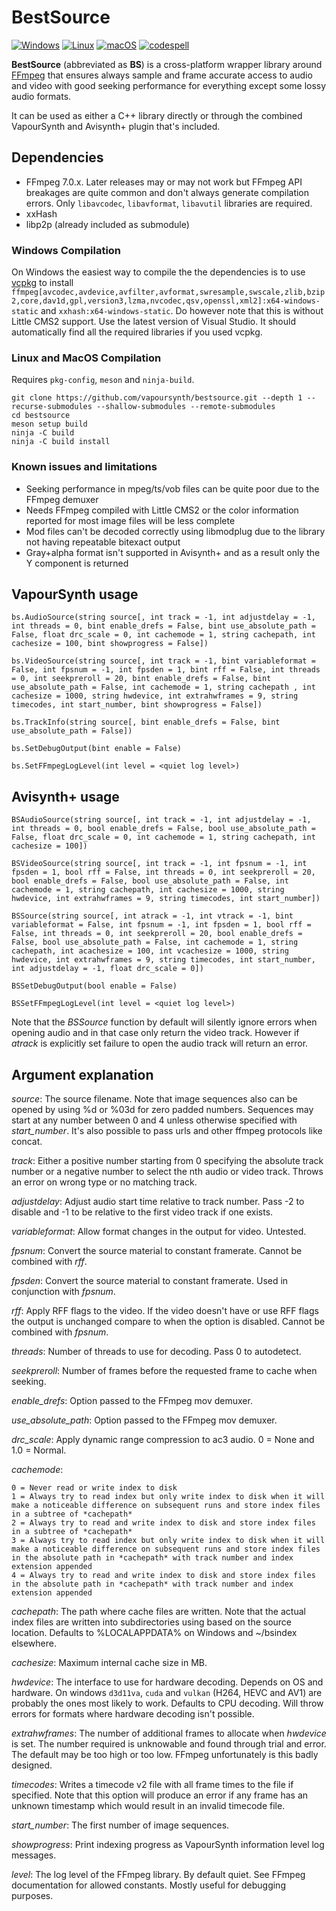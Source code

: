 # BestSource

[![Windows](https://github.com/vapoursynth/bestsource/actions/workflows/windows.yml/badge.svg)](https://github.com/vapoursynth/bestsource/actions/workflows/windows.yml)
[![Linux](https://github.com/vapoursynth/bestsource/actions/workflows/linux.yml/badge.svg)](https://github.com/vapoursynth/bestsource/actions/workflows/linux.yml)
[![macOS](https://github.com/vapoursynth/bestsource/actions/workflows/macos.yml/badge.svg)](https://github.com/vapoursynth/bestsource/actions/workflows/macos.yml)
[![codespell](https://github.com/vapoursynth/bestsource/actions/workflows/codespell.yml/badge.svg)](https://github.com/vapoursynth/bestsource/actions/workflows/codespell.yml)

**BestSource** (abbreviated as **BS**) is a cross-platform wrapper library around [FFmpeg](http://ffmpeg.org)
that ensures always sample and frame accurate access to audio and video with good seeking performance for everything except some lossy audio formats.

It can be used as either a C++ library directly or through the combined VapourSynth and Avisynth+ plugin that's included.

## Dependencies

- FFmpeg 7.0.x. Later releases may or may not work but FFmpeg API breakages are quite common and don't always generate compilation errors. Only `libavcodec`, `libavformat`, `libavutil` libraries are required.
- xxHash
- libp2p (already included as submodule)

### Windows Compilation

On Windows the easiest way to compile the the dependencies is to use [vcpkg](https://vcpkg.io) to install `ffmpeg[avcodec,avdevice,avfilter,avformat,swresample,swscale,zlib,bzip2,core,dav1d,gpl,version3,lzma,nvcodec,qsv,openssl,xml2]:x64-windows-static` and `xxhash:x64-windows-static`. Do however note that this is without Little CMS2 support.
Use the latest version of Visual Studio. It should automatically find all the required libraries if you used vcpkg.

### Linux and MacOS Compilation

Requires `pkg-config`, `meson` and `ninja-build`.

```
git clone https://github.com/vapoursynth/bestsource.git --depth 1 --recurse-submodules --shallow-submodules --remote-submodules
cd bestsource
meson setup build
ninja -C build
ninja -C build install
```

### Known issues and limitations

- Seeking performance in mpeg/ts/vob files can be quite poor due to the FFmpeg demuxer
- Needs FFmpeg compiled with Little CMS2 or the color information reported for most image files will be less complete
- Mod files can't be decoded correctly using libmodplug due to the library not having repeatable bitexact output
- Gray+alpha format isn't supported in Avisynth+ and as a result only the Y component is returned

## VapourSynth usage

`bs.AudioSource(string source[, int track = -1, int adjustdelay = -1, int threads = 0, bint enable_drefs = False, bint use_absolute_path = False, float drc_scale = 0, int cachemode = 1, string cachepath, int cachesize = 100, bint showprogress = False])`

`bs.VideoSource(string source[, int track = -1, bint variableformat = False, int fpsnum = -1, int fpsden = 1, bint rff = False, int threads = 0, int seekpreroll = 20, bint enable_drefs = False, bint use_absolute_path = False, int cachemode = 1, string cachepath , int cachesize = 1000, string hwdevice, int extrahwframes = 9, string timecodes, int start_number, bint showprogress = False])`

`bs.TrackInfo(string source[, bint enable_drefs = False, bint use_absolute_path = False])`

`bs.SetDebugOutput(bint enable = False)`

`bs.SetFFmpegLogLevel(int level = <quiet log level>)`

## Avisynth+ usage

`BSAudioSource(string source[, int track = -1, int adjustdelay = -1, int threads = 0, bool enable_drefs = False, bool use_absolute_path = False, float drc_scale = 0, int cachemode = 1, string cachepath, int cachesize = 100])`

`BSVideoSource(string source[, int track = -1, int fpsnum = -1, int fpsden = 1, bool rff = False, int threads = 0, int seekpreroll = 20, bool enable_drefs = False, bool use_absolute_path = False, int cachemode = 1, string cachepath, int cachesize = 1000, string hwdevice, int extrahwframes = 9, string timecodes, int start_number])`

`BSSource(string source[, int atrack = -1, int vtrack = -1, bint variableformat = False, int fpsnum = -1, int fpsden = 1, bool rff = False, int threads = 0, int seekpreroll = 20, bool enable_drefs = False, bool use_absolute_path = False, int cachemode = 1, string cachepath, int acachesize = 100, int vcachesize = 1000, string hwdevice, int extrahwframes = 9, string timecodes, int start_number, int adjustdelay = -1, float drc_scale = 0])`

`BSSetDebugOutput(bool enable = False)`

`BSSetFFmpegLogLevel(int level = <quiet log level>)`

Note that the *BSSource* function by default will silently ignore errors when opening audio and in that case only return the video track. However if *atrack* is explicitly set failure to open the audio track will return an error.

## Argument explanation

*source*: The source filename. Note that image sequences also can be opened by using %d or %03d for zero padded numbers. Sequences may start at any number between 0 and 4 unless otherwise specified with *start_number*. It's also possible to pass urls and other ffmpeg protocols like concat.

*track*: Either a positive number starting from 0 specifying the absolute track number or a negative number to select the nth audio or video track. Throws an error on wrong type or no matching track.

*adjustdelay*: Adjust audio start time relative to track number. Pass -2 to disable and -1 to be relative to the first video track if one exists.

*variableformat*: Allow format changes in the output for video. Untested.

*fpsnum*: Convert the source material to constant framerate. Cannot be combined with *rff*.

*fpsden*: Convert the source material to constant framerate. Used in conjunction with *fpsnum*.

*rff*: Apply RFF flags to the video. If the video doesn't have or use RFF flags the output is unchanged compare to when the option is disabled. Cannot be combined with *fpsnum*.

*threads*: Number of threads to use for decoding. Pass 0 to autodetect.

*seekpreroll*: Number of frames before the requested frame to cache when seeking.

*enable_drefs*: Option passed to the FFmpeg mov demuxer.

*use_absolute_path*: Option passed to the FFmpeg mov demuxer.

*drc_scale*: Apply dynamic range compression to ac3 audio. 0 = None and 1.0 = Normal.

*cachemode*:

    0 = Never read or write index to disk
    1 = Always try to read index but only write index to disk when it will make a noticeable difference on subsequent runs and store index files in a subtree of *cachepath*
    2 = Always try to read and write index to disk and store index files in a subtree of *cachepath*
    3 = Always try to read index but only write index to disk when it will make a noticeable difference on subsequent runs and store index files in the absolute path in *cachepath* with track number and index extension appended
    4 = Always try to read and write index to disk and store index files in the absolute path in *cachepath* with track number and index extension appended

*cachepath*: The path where cache files are written. Note that the actual index files are written into subdirectories using based on the source location. Defaults to %LOCALAPPDATA% on Windows and ~/bsindex elsewhere.

*cachesize*: Maximum internal cache size in MB.

*hwdevice*: The interface to use for hardware decoding. Depends on OS and hardware. On windows `d3d11va`, `cuda` and `vulkan` (H264, HEVC and AV1) are probably the ones most likely to work. Defaults to CPU decoding. Will throw errors for formats where hardware decoding isn't possible.

*extrahwframes*: The number of additional frames to allocate when *hwdevice* is set. The number required is unknowable and found through trial and error. The default may be too high or too low. FFmpeg unfortunately is this badly designed.

*timecodes*: Writes a timecode v2 file with all frame times to the file if specified. Note that this option will produce an error if any frame has an unknown timestamp which would result in an invalid timecode file.

*start_number*: The first number of image sequences.

*showprogress*: Print indexing progress as VapourSynth information level log messages.

*level*: The log level of the FFmpeg library. By default quiet. See FFmpeg documentation for allowed constants. Mostly useful for debugging purposes.
